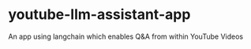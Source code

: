 # youtube-llm-assistant-app
An app using langchain which enables Q&amp;A from within YouTube Videos
